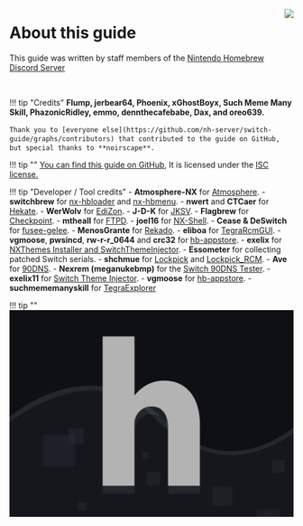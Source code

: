 <a href="https://discord.gg/C29hYvh" target="_blank"><img style="float: right;" src="../img/discord.png"></a>

# About this guide

This guide was written by staff members of the [Nintendo Homebrew Discord Server](https://discord.gg/C29hYvh) 

&nbsp;

!!! tip "Credits"
    **Flump, jerbear64, Phoenix, xGhostBoyx, Such Meme Many Skill, PhazonicRidley, emmo, dennthecafebabe, Dax, and oreo639.**

    Thank you to [everyone else](https://github.com/nh-server/switch-guide/graphs/contributors) that contributed to the guide on GitHub, but special thanks to **noirscape**.

!!! tip ""
    [You can find this guide on GitHub](https://github.com/nh-server/switch-guide), It is licensed under the [ISC license.](https://github.com/nh-server/switch-guide/blob/master/LICENSE.md)

!!! tip "Developer / Tool credits"
    - **Atmosphere-NX** for [Atmosphere](https://github.com/Atmosphere-NX/Atmosphere).
    - **switchbrew** for [nx-hbloader](https://github.com/switchbrew/nx-hbloader) and [nx-hbmenu](https://github.com/switchbrew/nx-hbmenu).
    - **nwert** and **CTCaer** for [Hekate](https://github.com/CTCaer/hekate).
    - **WerWolv** for [EdiZon](https://github.com/WerWolv/EdiZon/releases).
    - **J-D-K** for [JKSV](https://github.com/J-D-K/JKSV).
    - **Flagbrew** for [Checkpoint](https://github.com/FlagBrew/Checkpoint).
    - **mtheall** for [FTPD](https://github.com/mtheall/ftpd/).
    - **joel16** for [NX-Shell](https://github.com/joel16/NX-Shell).
    - **Cease & DeSwitch** for [fusee-gelee](https://github.com/Qyriad/fusee-launcher).
    - **MenosGrante** for [Rekado](https://github.com/MenosGrante/Rekado).
    - **eliboa** for [TegraRcmGUI](https://github.com/eliboa/TegraRcmGUI).
    - **vgmoose**, **pwsincd**, **rw-r-r_0644** and **crc32** for [hb-appstore](https://github.com/vgmoose/hb-appstore).
    - **exelix** for [NXThemes Installer and SwitchThemeInjector](https://github.com/exelix11/SwitchThemeInjector).
    - **Essometer** for collecting patched Switch serials.
    - **shchmue** for [Lockpick](https://github.com/shchmue/Lockpick/releases) and [Lockpick_RCM](https://github.com/shchmue/Lockpick_RCM/releases).
    - **Ave** for [90DNS](https://gitlab.com/a/90dns).
    - **Nexrem (meganukebmp)** for the [Switch 90DNS Tester](https://github.com/meganukebmp/Switch_90DNS_tester).
    - **exelix11** for [Switch Theme Injector](https://github.com/exelix11/SwitchThemeInjector/releases).
    - **vgmoose** for [hb-appstore](https://github.com/vgmoose/hb-appstore).
    - **suchmememanyskill** for [TegraExplorer](https://github.com/suchmememanyskill/TegraExplorer)

!!! tip ""
    ![Nintendo Homebrew](img/nh.jpg)
